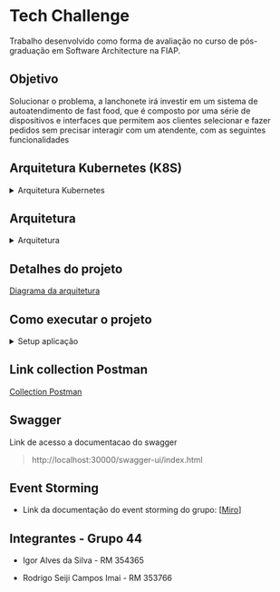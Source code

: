 # Tech Challenge

Trabalho desenvolvido como forma de avaliação no curso de pós-graduação em Software Architecture na FIAP.

## Objetivo
Solucionar o problema, a lanchonete irá investir em um sistema de autoatendimento de fast food, que é composto por uma série de dispositivos e interfaces que permitem aos clientes selecionar e fazer pedidos sem precisar interagir com um atendente, com as seguintes funcionalidades

## Arquitetura Kubernetes (K8S) 
<details>
  <summary>Arquitetura Kubernetes</summary>
 <img src="https://github.com/igusvs/shogun-lanches-challenge/blob/main/docs/arquitetura_k8s-Infra%20K8s.jpg" style="max-width: 100%;">
</details>

## Arquitetura 
<details>
  <summary>Arquitetura</summary>
 <img src="https://github.com/igusvs/shogun-lanches-challenge/blob/main/docs/arquitetura_k8s-Negocio.jpg" style="max-width: 100%;">
</details>

## Detalhes do projeto

[Diagrama da arquitetura](docs/Hexagonal_Architecture.jpg)

## Como executar o projeto
<details>
  <summary>Setup aplicação</summary>

- Atualize a configuracao do kubeconfig

  - Execucao na aws
    > aws eks update-kubeconfig --region {REGIAO} --name {NOME_CLUSTER}
  - Execucao local
    > kubectl config use-context docker-desktop

- Clone o repositório:

  	> git clone https://github.com/igusvs/shogun-lanches-challenge.git

  	> cd shogun-lanches-challenge/infra

- Execute o script para iniciar os recursos k8s

  >  chmod +x ./start.sh
  
  > ./start.sh
</details>

## Link collection Postman
[Collection Postman](https://github.com/igusvs/shogun-lanches-challenge/blob/main/docs/OpenAPI%20definition.postman_collection.json)

## Swagger 
 Link de acesso a documentacao do swagger
> http://localhost:30000/swagger-ui/index.html

## Event Storming
- Link da documentação do event storming do grupo: [[Miro](https://miro.com/app/board/uXjVKYtyiY8=/?share_link_id=475227793071)] 

## Integrantes - Grupo 44

- Igor Alves da Silva - RM 354365

- Rodrigo Seiji Campos Imai - RM 353766
